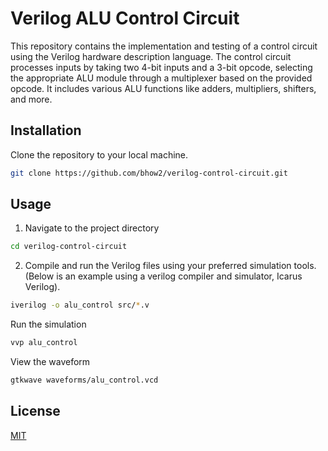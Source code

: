# Verilog ALU Control Circuit

This repository contains the implementation and testing of a control circuit using the Verilog hardware description language. The control circuit processes inputs by taking two 4-bit inputs and a 3-bit opcode, selecting the appropriate ALU module through a multiplexer based on the provided opcode. It includes various ALU functions like adders, multipliers, shifters, and more.

## Installation

Clone the repository to your local machine. 

```bash
git clone https://github.com/bhow2/verilog-control-circuit.git
```

## Usage

1. Navigate to the project directory

```bash
cd verilog-control-circuit
```
2. Compile and run the Verilog files using your preferred simulation tools. (Below is an example using a verilog compiler and simulator, Icarus Verilog).

```bash
iverilog -o alu_control src/*.v
```
Run the simulation
```bash
vvp alu_control
```
View the waveform
```bash
gtkwave waveforms/alu_control.vcd
```

## License

[MIT](https://choosealicense.com/licenses/mit/)

